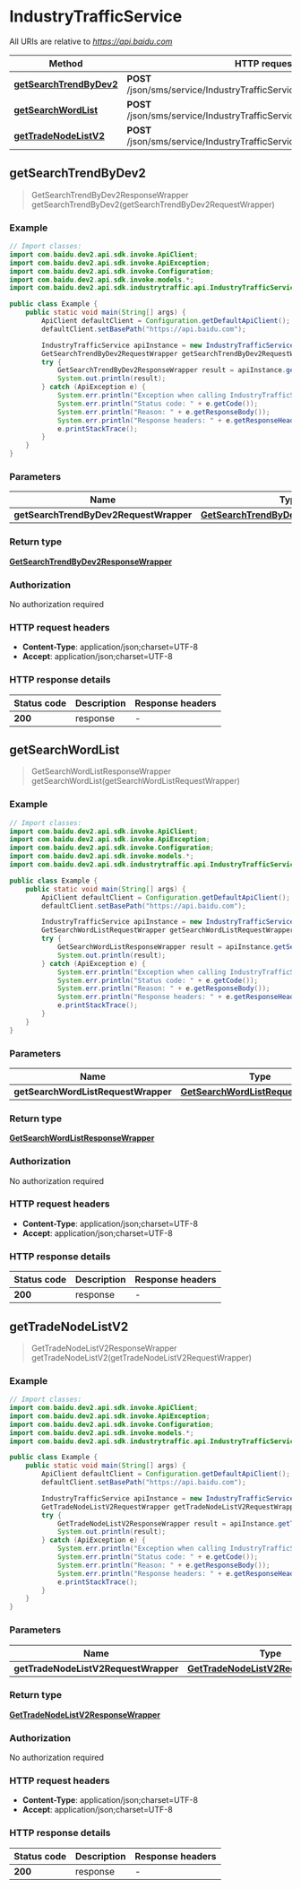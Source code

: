 # IndustryTrafficService

All URIs are relative to *https://api.baidu.com*

Method | HTTP request | Description
------------- | ------------- | -------------
[**getSearchTrendByDev2**](IndustryTrafficService.md#getSearchTrendByDev2) | **POST** /json/sms/service/IndustryTrafficService/getSearchTrendByDev2 | 
[**getSearchWordList**](IndustryTrafficService.md#getSearchWordList) | **POST** /json/sms/service/IndustryTrafficService/getSearchWordList | 
[**getTradeNodeListV2**](IndustryTrafficService.md#getTradeNodeListV2) | **POST** /json/sms/service/IndustryTrafficService/getTradeNodeListV2 | 



## getSearchTrendByDev2

> GetSearchTrendByDev2ResponseWrapper getSearchTrendByDev2(getSearchTrendByDev2RequestWrapper)



### Example

```java
// Import classes:
import com.baidu.dev2.api.sdk.invoke.ApiClient;
import com.baidu.dev2.api.sdk.invoke.ApiException;
import com.baidu.dev2.api.sdk.invoke.Configuration;
import com.baidu.dev2.api.sdk.invoke.models.*;
import com.baidu.dev2.api.sdk.industrytraffic.api.IndustryTrafficService;

public class Example {
    public static void main(String[] args) {
        ApiClient defaultClient = Configuration.getDefaultApiClient();
        defaultClient.setBasePath("https://api.baidu.com");

        IndustryTrafficService apiInstance = new IndustryTrafficService(defaultClient);
        GetSearchTrendByDev2RequestWrapper getSearchTrendByDev2RequestWrapper = new GetSearchTrendByDev2RequestWrapper(); // GetSearchTrendByDev2RequestWrapper | 
        try {
            GetSearchTrendByDev2ResponseWrapper result = apiInstance.getSearchTrendByDev2(getSearchTrendByDev2RequestWrapper);
            System.out.println(result);
        } catch (ApiException e) {
            System.err.println("Exception when calling IndustryTrafficService#getSearchTrendByDev2");
            System.err.println("Status code: " + e.getCode());
            System.err.println("Reason: " + e.getResponseBody());
            System.err.println("Response headers: " + e.getResponseHeaders());
            e.printStackTrace();
        }
    }
}
```

### Parameters


Name | Type | Description  | Notes
------------- | ------------- | ------------- | -------------
 **getSearchTrendByDev2RequestWrapper** | [**GetSearchTrendByDev2RequestWrapper**](GetSearchTrendByDev2RequestWrapper.md)|  |

### Return type

[**GetSearchTrendByDev2ResponseWrapper**](GetSearchTrendByDev2ResponseWrapper.md)

### Authorization

No authorization required

### HTTP request headers

- **Content-Type**: application/json;charset=UTF-8
- **Accept**: application/json;charset=UTF-8


### HTTP response details
| Status code | Description | Response headers |
|-------------|-------------|------------------|
| **200** | response |  -  |


## getSearchWordList

> GetSearchWordListResponseWrapper getSearchWordList(getSearchWordListRequestWrapper)



### Example

```java
// Import classes:
import com.baidu.dev2.api.sdk.invoke.ApiClient;
import com.baidu.dev2.api.sdk.invoke.ApiException;
import com.baidu.dev2.api.sdk.invoke.Configuration;
import com.baidu.dev2.api.sdk.invoke.models.*;
import com.baidu.dev2.api.sdk.industrytraffic.api.IndustryTrafficService;

public class Example {
    public static void main(String[] args) {
        ApiClient defaultClient = Configuration.getDefaultApiClient();
        defaultClient.setBasePath("https://api.baidu.com");

        IndustryTrafficService apiInstance = new IndustryTrafficService(defaultClient);
        GetSearchWordListRequestWrapper getSearchWordListRequestWrapper = new GetSearchWordListRequestWrapper(); // GetSearchWordListRequestWrapper | 
        try {
            GetSearchWordListResponseWrapper result = apiInstance.getSearchWordList(getSearchWordListRequestWrapper);
            System.out.println(result);
        } catch (ApiException e) {
            System.err.println("Exception when calling IndustryTrafficService#getSearchWordList");
            System.err.println("Status code: " + e.getCode());
            System.err.println("Reason: " + e.getResponseBody());
            System.err.println("Response headers: " + e.getResponseHeaders());
            e.printStackTrace();
        }
    }
}
```

### Parameters


Name | Type | Description  | Notes
------------- | ------------- | ------------- | -------------
 **getSearchWordListRequestWrapper** | [**GetSearchWordListRequestWrapper**](GetSearchWordListRequestWrapper.md)|  |

### Return type

[**GetSearchWordListResponseWrapper**](GetSearchWordListResponseWrapper.md)

### Authorization

No authorization required

### HTTP request headers

- **Content-Type**: application/json;charset=UTF-8
- **Accept**: application/json;charset=UTF-8


### HTTP response details
| Status code | Description | Response headers |
|-------------|-------------|------------------|
| **200** | response |  -  |


## getTradeNodeListV2

> GetTradeNodeListV2ResponseWrapper getTradeNodeListV2(getTradeNodeListV2RequestWrapper)



### Example

```java
// Import classes:
import com.baidu.dev2.api.sdk.invoke.ApiClient;
import com.baidu.dev2.api.sdk.invoke.ApiException;
import com.baidu.dev2.api.sdk.invoke.Configuration;
import com.baidu.dev2.api.sdk.invoke.models.*;
import com.baidu.dev2.api.sdk.industrytraffic.api.IndustryTrafficService;

public class Example {
    public static void main(String[] args) {
        ApiClient defaultClient = Configuration.getDefaultApiClient();
        defaultClient.setBasePath("https://api.baidu.com");

        IndustryTrafficService apiInstance = new IndustryTrafficService(defaultClient);
        GetTradeNodeListV2RequestWrapper getTradeNodeListV2RequestWrapper = new GetTradeNodeListV2RequestWrapper(); // GetTradeNodeListV2RequestWrapper | 
        try {
            GetTradeNodeListV2ResponseWrapper result = apiInstance.getTradeNodeListV2(getTradeNodeListV2RequestWrapper);
            System.out.println(result);
        } catch (ApiException e) {
            System.err.println("Exception when calling IndustryTrafficService#getTradeNodeListV2");
            System.err.println("Status code: " + e.getCode());
            System.err.println("Reason: " + e.getResponseBody());
            System.err.println("Response headers: " + e.getResponseHeaders());
            e.printStackTrace();
        }
    }
}
```

### Parameters


Name | Type | Description  | Notes
------------- | ------------- | ------------- | -------------
 **getTradeNodeListV2RequestWrapper** | [**GetTradeNodeListV2RequestWrapper**](GetTradeNodeListV2RequestWrapper.md)|  |

### Return type

[**GetTradeNodeListV2ResponseWrapper**](GetTradeNodeListV2ResponseWrapper.md)

### Authorization

No authorization required

### HTTP request headers

- **Content-Type**: application/json;charset=UTF-8
- **Accept**: application/json;charset=UTF-8


### HTTP response details
| Status code | Description | Response headers |
|-------------|-------------|------------------|
| **200** | response |  -  |

